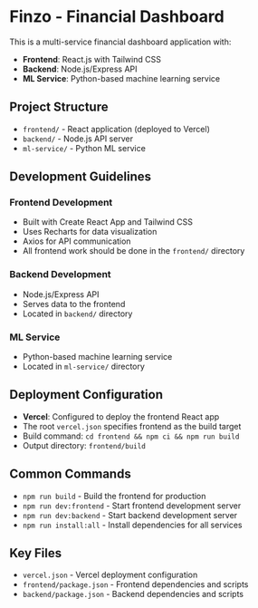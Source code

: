 # Finzo - Financial Dashboard

This is a multi-service financial dashboard application with:
- **Frontend**: React.js with Tailwind CSS
- **Backend**: Node.js/Express API
- **ML Service**: Python-based machine learning service

## Project Structure
- `frontend/` - React application (deployed to Vercel)
- `backend/` - Node.js API server
- `ml-service/` - Python ML service

## Development Guidelines

### Frontend Development
- Built with Create React App and Tailwind CSS
- Uses Recharts for data visualization
- Axios for API communication
- All frontend work should be done in the `frontend/` directory

### Backend Development  
- Node.js/Express API
- Serves data to the frontend
- Located in `backend/` directory

### ML Service
- Python-based machine learning service
- Located in `ml-service/` directory

## Deployment Configuration
- **Vercel**: Configured to deploy the frontend React app
- The root `vercel.json` specifies frontend as the build target
- Build command: `cd frontend && npm ci && npm run build`
- Output directory: `frontend/build`

## Common Commands
- `npm run build` - Build the frontend for production
- `npm run dev:frontend` - Start frontend development server  
- `npm run dev:backend` - Start backend development server
- `npm run install:all` - Install dependencies for all services

## Key Files
- `vercel.json` - Vercel deployment configuration
- `frontend/package.json` - Frontend dependencies and scripts
- `backend/package.json` - Backend dependencies and scripts